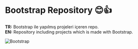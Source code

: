 # Bootstrap Repository 😊👍
<b>TR:</b> Bootstrap ile yapılmış projeleri içeren repo.<br>
<b>EN:</b> Repository including projects which is made with Bootstrap.<br>

![Bootstrap](https://user-images.githubusercontent.com/109991448/200246694-b8d40c1f-074e-4ade-b4e6-52558440da9d.png)
